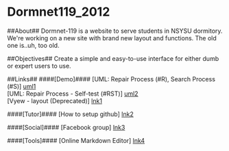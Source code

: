 Dormnet119_2012
===============

##About##
Dormnet-119 is a website to serve students in NSYSU dormitory. We're working on a new site with brand new layout and functions. The old one is..uh, too old.

##Objectives##
Create a simple and easy-to-use interface for either dumb or expert users to use.

##Links##
####[Demo]####
[UML: Repair Process (#R), Search Process (#S)] [uml1] <br/>
[UML: Repair Process - Self-test (#RST)] [uml2] <br/>
[Vyew - layout (Deprecated)] [lnk1] <br/>

####[Tutor]####
[How to setup github] [lnk2]

####[Social]####
[Facebook group] [lnk3]

####[Tools]####
[Online Markdown Editor] [lnk4] <br/>

[uml1]: https://www.lucidchart.com/documents/view/4e89-de04-510e3973-b3f6-21720a000111
[uml2]: https://www.lucidchart.com/documents/view/4d8d-5420-51126ecf-a728-34b60a004d18

[lnk1]: http://vyew.com/room#/786488/Dormnet_119_layout

[lnk2]: http://www.evernote.com/shard/s52/sh/79afacee-7fc5-4851-94af-1a8471639b11/ee034be5512fda2bc169d3b6b5b117ab
[lnk3]: http://www.facebook.com/groups/486779548034096
[lnk4]: http://www.ctrlshift.net/project/markdowneditor/

